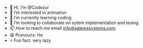 - 👋 Hi, I’m @Codezur
- 👀 I’m interested in animation
- 🌱 I’m currently learning coding
- 💞️ I’m looking to collaborate on sytem implementation and tesing
- 📫 How to reach me email info@salemssystems.com
- 😄 Pronouns: He
- ⚡ Fun fact: very lazy

<!---
Codezur/Codezur is a ✨ special ✨ repository because its `README.md` (this file) appears on your GitHub profile.
You can click the Preview link to take a look at your changes.
--->
